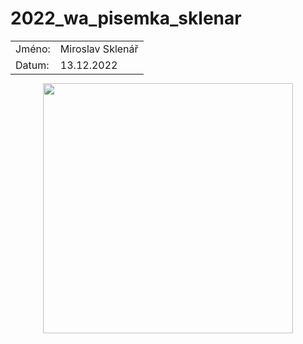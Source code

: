 # 2022_wa_pisemka_sklenar

<table style="margin: 0 auto;">
<tr>
<td>Jméno:</td>
<td>Miroslav Sklenář</td>
</tr>
<tr>
<td>Datum:</td>
<td>13.12.2022</td>
</tr>
</table>
<p align="center" width="100%">
    <img src="https://media.tenor.com/lJGpATsqWmkAAAAC/nadeshiko-kagamihara-yuru-camp.gif?borderRadius=20px" width="400" height="400">
  </p>
